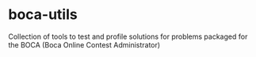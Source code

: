 # boca-utils
Collection of tools to test and profile solutions for problems packaged for the BOCA (Boca Online Contest Administrator)
